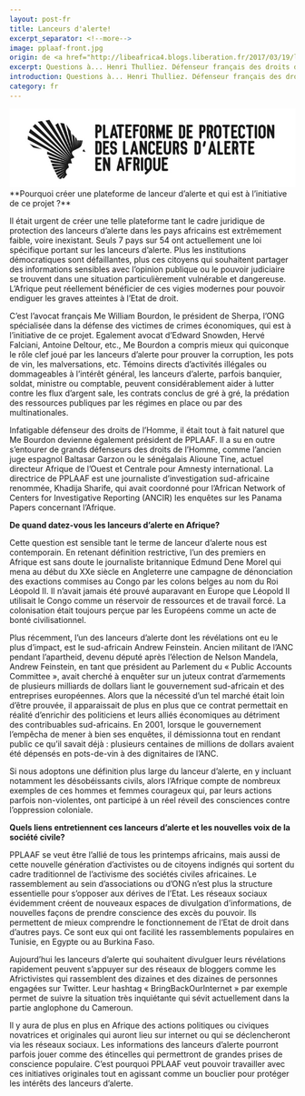 ```yaml
---
layout: post-fr
title: Lanceurs d'alerte!
excerpt_separator: <!--more-->
image: pplaaf-front.jpg
origin: de <a href="http://libeafrica4.blogs.liberation.fr/2017/03/19/lanceurs-dalerte/" target="_blank">Libération Africa 4</a>
excerpt: Questions à... Henri Thulliez. Défenseur français des droits de l'Homme, il a été pendant cinq ans coordinateur pour HRW dans l’affaire Hissène Habré. Il est membre du Conseil d'administration de la PPLAAF.
introduction: Questions à... Henri Thulliez. Défenseur français des droits de l'Homme, il a été pendant cinq ans coordinateur pour HRW dans l’affaire Hissène Habré. Il est membre du Conseil d'administration de la PPLAAF.
category: fr
---
```


<img class="img-responsive img-post center-block" src="/assets/img/posts/pplaaf-fr-logo.jpg">

<br>
**Pourquoi créer une plateforme de lanceur d’alerte et qui est à l’initiative de ce projet ?**

Il était urgent de créer une telle plateforme tant le cadre juridique de protection des lanceurs d’alerte dans les pays africains est extrêmement faible, voire inexistant. Seuls 7 pays sur 54 ont actuellement une loi spécifique portant sur les lanceurs d’alerte. Plus les institutions démocratiques sont défaillantes, plus ces citoyens qui souhaitent partager des informations sensibles avec l’opinion publique ou le pouvoir judiciaire se trouvent dans une situation particulièrement vulnérable et dangereuse. L’Afrique peut réellement bénéficier de ces vigies modernes pour pouvoir endiguer les graves atteintes à l’Etat de droit.

C’est l’avocat français Me William Bourdon, le président de Sherpa, l’ONG spécialisée dans la défense des victimes de crimes économiques, qui est à l’initiative de ce projet. Egalement avocat d’Edward Snowden, Hervé Falciani, Antoine Deltour, etc., Me Bourdon a compris mieux qui quiconque le rôle clef joué par les lanceurs d’alerte pour prouver la corruption, les pots de vin, les malversations, etc. Témoins directs d’activités illégales ou dommageables à l’intérêt général, les lanceurs d’alerte, parfois banquier, soldat, ministre ou comptable, peuvent considérablement aider à lutter contre les flux d’argent sale, les contrats conclus de gré à gré, la prédation des ressources publiques par les régimes en place ou par des multinationales.

Infatigable défenseur des droits de l’Homme, il était tout à fait naturel que Me Bourdon devienne également président de PPLAAF. Il a su en outre s’entourer de grands défenseurs des droits de l’Homme, comme l’ancien juge espagnol Baltasar Garzon ou le sénégalais Alioune Tine, actuel directeur Afrique de l’Ouest et Centrale pour Amnesty international. La directrice de PPLAAF est une journaliste d’investigation sud-africaine renommée, Khadija Sharife, qui avait coordonné pour l’African Network of Centers for Investigative Reporting (ANCIR) les enquêtes sur les Panama Papers concernant l’Afrique.

**De quand datez-vous les lanceurs d’alerte en Afrique?**

Cette question est sensible tant le terme de lanceur d’alerte nous est contemporain. En retenant définition restrictive, l’un des premiers en Afrique est sans doute le journaliste britannique Edmund Dene Morel qui mena au début du XXe siècle en Angleterre une campagne de dénonciation des exactions commises au Congo par les colons belges au nom du Roi Léopold II. Il n’avait jamais été prouvé auparavant en Europe que Léopold II utilisait le Congo comme un réservoir de ressources et de travail forcé. La colonisation était toujours perçue par les Européens comme un acte de bonté civilisationnel.

Plus récemment, l’un des lanceurs d’alerte dont les révélations ont eu le plus d’impact, est le sud-africain Andrew Feinstein. Ancien militant de l’ANC pendant l’apartheid, devenu député après l’élection de Nelson Mandela, Andrew Feinstein, en tant que président au Parlement du « Public Accounts Committee », avait cherché à enquêter sur un juteux contrat d’armements de plusieurs milliards de dollars liant le gouvernement sud-africain et des entreprises européennes. Alors que la nécessité d’un tel marché était loin d’être prouvée, il apparaissait de plus en plus que ce contrat permettait en réalité d’enrichir des politiciens et leurs alliés économiques au détriment des contribuables sud-africains. En 2001, lorsque le gouvernement l’empêcha de mener à bien ses enquêtes, il démissionna tout en rendant public ce qu’il savait déjà : plusieurs centaines de millions de dollars avaient été dépensés en pots-de-vin à des dignitaires de l’ANC.

Si nous adoptons une définition plus large du lanceur d’alerte, en y incluant notamment les désobéissants civils, alors l’Afrique compte de nombreux exemples de ces hommes et femmes courageux qui, par leurs actions parfois non-violentes, ont participé à un réel réveil des consciences contre l’oppression coloniale.

**Quels liens entretiennent ces lanceurs d’alerte et les nouvelles voix de la société civile?**

PPLAAF se veut être l’allié de tous les printemps africains, mais aussi de cette nouvelle génération d’activistes ou de citoyens indignés qui sortent du cadre traditionnel de l’activisme des sociétés civiles africaines. Le rassemblement au sein d’associations ou d’ONG n’est plus la structure essentielle pour s’opposer aux dérives de l’Etat. Les réseaux sociaux évidemment créent de nouveaux espaces de divulgation d’informations, de nouvelles façons de prendre conscience des excès du pouvoir. Ils permettent de mieux comprendre le fonctionnement de l’Etat de droit dans d’autres pays. Ce sont eux qui ont facilité les rassemblements populaires en Tunisie, en Egypte ou au Burkina Faso.

Aujourd’hui les lanceurs d’alerte qui souhaitent divulguer leurs révélations rapidement peuvent s’appuyer sur des réseaux de bloggers comme les Africtivistes qui rassemblent des dizaines et des dizaines de personnes engagées sur Twitter. Leur hashtag « BringBackOurInternet » par exemple permet de suivre la situation très inquiétante qui sévit actuellement dans la partie anglophone du Cameroun.

Il y aura de plus en plus en Afrique des actions politiques ou civiques novatrices et originales qui auront lieu sur internet ou qui se déclencheront via les réseaux sociaux. Les informations des lanceurs d’alerte pourront parfois jouer comme des étincelles qui permettront de grandes prises de conscience populaire. C’est pourquoi PPLAAF veut pouvoir travailler avec ces initiatives originales tout en agissant comme un bouclier pour protéger les intérêts des lanceurs d’alerte.